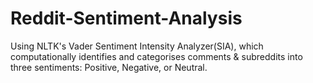 # Reddit-Sentiment-Analysis
Using NLTK's Vader Sentiment Intensity Analyzer(SIA), which computationally identifies and categorises comments &amp; subreddits into three sentiments: Positive, Negative, or Neutral.
